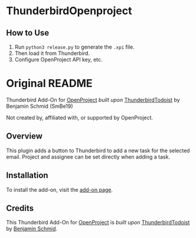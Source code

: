 # ThunderbirdOpenproject

## How to Use

1. Run `python3 release.py` to generate the `.xpi` file.
2. Then load it from Thunderbird.
3. Configure OpenProject API key, etc.

# Original README

Thunderbird Add-On for [OpenProject](https://www.openproject.org/) *built upon* [ThunderbirdTodoist](https://github.com/SmBe19/ThunderbirdTodoist) by Benjamin Schmid (SmBe19)

Not created by, affiliated with, or supported by OpenProject.

## Overview
This plugin adds a button to Thunderbird to add a new task for the selected email. Project and assignee can be set directly when adding a task.

## Installation
To install the add-on, visit the [add-on page](https://addons.thunderbird.net/en/thunderbird/addon/thunderbird-openproject/).

## Credits
This Thunderbird Add-On for [OpenProject](https://www.openproject.org/) is *built upon* [ThunderbirdTodoist](https://github.com/SmBe19/ThunderbirdTodoist) by [Benjamin Schmid](https://github.com/SmBe19).
